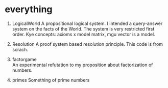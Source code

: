 # everything

1. LogicalWorld
 A propositional logical system. I intended a query-answer system on the facts of the World.
 The system is very restricted first order.
 Kye concepts: axioms x model matrix, mgu vector is a model.
 
2. Resolution
 A proof system based resolution principle. 
 This code is from scrach.
 
3. factorgame	
 An experimental refutation to my proposition about factorization of numbers.
4. primes
 Something of prime numbers
 
